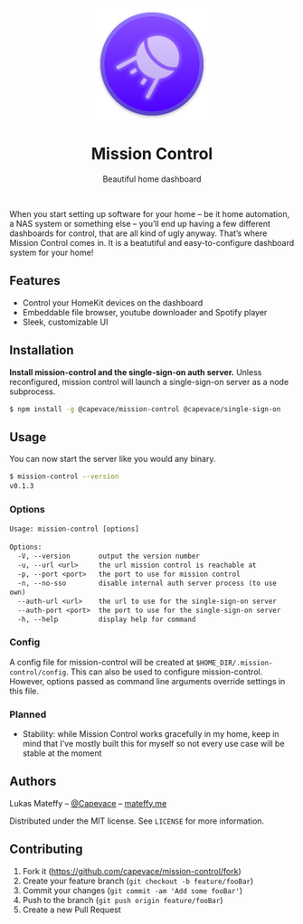 <div align="center">
	<a href="https://mateffy.me/mission-control">
		<img src="resources/icon-web.png">
	</a>
	<h1>Mission Control</h1>
	<p>
		Beautiful home dashboard
	</p>
	<!--<p>
		<a href="https://mateffy.me/mission-control">Try it out!</a>
	</p>-->
</div>

<br>

When you start setting up software for your home – be it home automation, a NAS system or something else – you’ll end up having a few different dashboards for control, that are all kind of ugly anyway. That’s where Mission Control comes in. It is a beatutiful and easy-to-configure dashboard system for your home!

## Features
- Control your HomeKit devices on the dashboard
- Embeddable file browser, youtube downloader and Spotify player
- Sleek, customizable UI

## Installation
**Install mission-control and the single-sign-on auth server.** Unless reconfigured, mission control will launch a single-sign-on server as a node subprocess.
```sh
$ npm install -g @capevace/mission-control @capevace/single-sign-on
```

## Usage
You can now start the server like you would any binary.
```sh
$ mission-control --version
v0.1.3
```

### Options
```
Usage: mission-control [options]

Options:
  -V, --version       output the version number
  -u, --url <url>     the url mission control is reachable at
  -p, --port <port>   the port to use for mission control
  -n, --no-sso        disable internal auth server process (to use own)
  --auth-url <url>    the url to use for the single-sign-on server
  --auth-port <port>  the port to use for the single-sign-on server
  -h, --help          display help for command
```

### Config
A config file for mission-control will be created at `$HOME_DIR/.mission-control/config`. This can also be used to configure mission-control. However, options passed as command line arguments override settings in this file.


### Planned
- Stability: while Mission Control works gracefully in my home, keep in mind that I’ve mostly built this for myself so not every use case will be stable at the moment

## Authors

Lukas Mateffy – [@Capevace](https://twitter.com/capevace) – [mateffy.me](https://mateffy.me)

Distributed under the MIT license. See `LICENSE` for more information.

## Contributing

1. Fork it (<https://github.com/capevace/mission-control/fork>)
2. Create your feature branch (`git checkout -b feature/fooBar`)
3. Commit your changes (`git commit -am 'Add some fooBar'`)
4. Push to the branch (`git push origin feature/fooBar`)
5. Create a new Pull Request
